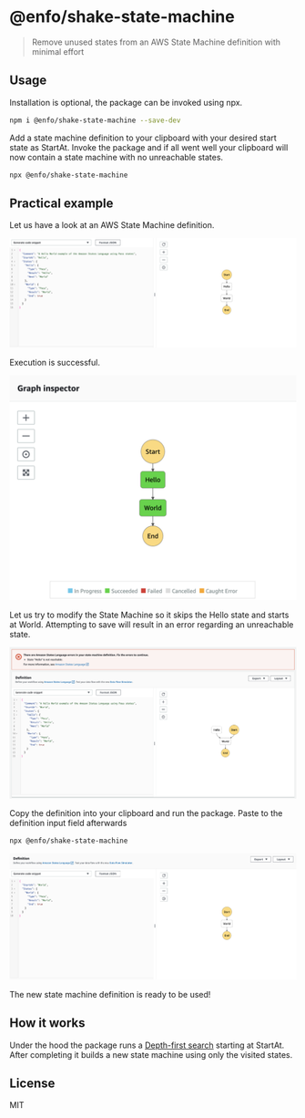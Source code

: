# @enfo/shake-state-machine

> Remove unused states from an AWS State Machine definition with minimal effort

## Usage

Installation is optional, the package can be invoked using npx.

```sh
npm i @enfo/shake-state-machine --save-dev
```

Add a state machine definition to your clipboard with your desired start state as StartAt. Invoke the package and if all went well your clipboard will now contain a state machine with no unreachable states.

```sh
npx @enfo/shake-state-machine
```

## Practical example

Let us have a look at an AWS State Machine definition.

![Hello World State Machine](https://github.com/enfogroup/shake-state-machine/blob/master/media/helloworld.png)

Execution is successful.

![Successful execution](https://github.com/enfogroup/shake-state-machine/blob/master/media/execution.png)

Let us try to modify the State Machine so it skips the Hello state and starts at World. Attempting to save will result in an error regarding an unreachable state.

![State "Hello" is not reachable](https://github.com/enfogroup/shake-state-machine/blob/master/media/broken.png)

Copy the definition into your clipboard and run the package. Paste to the definition input field afterwards

```sh
npx @enfo/shake-state-machine
```

![Just World](https://github.com/enfogroup/shake-state-machine/blob/master/media/fixed.png)

The new state machine definition is ready to be used!

## How it works

Under the hood the package runs a [Depth-first search](https://en.wikipedia.org/wiki/Depth-first_search) starting at StartAt. After completing it builds a new state machine using only the visited states.

## License

MIT
